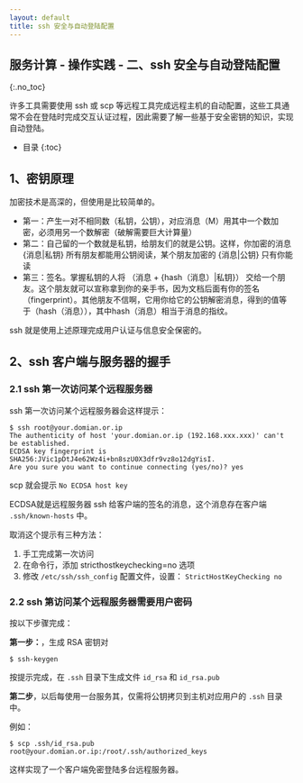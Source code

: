 ```yaml
---
layout: default
title: ssh 安全与自动登陆配置
---
```


## 服务计算 - 操作实践 - 二、ssh 安全与自动登陆配置
{:.no_toc}

许多工具需要使用 ssh 或 scp 等远程工具完成远程主机的自动配置，这些工具通常不会在登陆时完成交互认证过程，因此需要了解一些基于安全密钥的知识，实现自动登陆。

* 目录
{:toc}

## 1、密钥原理

加密技术是高深的，但使用是比较简单的。

* 第一：产生一对不相同数（私钥，公钥），对应消息（M）用其中一个数加密，必须用另一个数解密（破解需要巨大计算量）
* 第二：自己留的一个数就是私钥，给朋友们的就是公钥。这样，你加密的消息 {消息|私钥} 所有朋友都能用公钥阅读，某个朋友加密的 {消息|公钥} 只有你能读
* 第三：签名。掌握私钥的人将 （消息 + {hash（消息）|私钥}） 交给一个朋友。这个朋友就可以宣称拿到你的亲手书，因为文档后面有你的签名（fingerprint）。其他朋友不信啊，它用你给它的公钥解密消息，得到的值等于（hash（消息）），其中hash（消息）相当于消息的指纹。

ssh 就是使用上述原理完成用户认证与信息安全保密的。

## 2、ssh 客户端与服务器的握手

### 2.1 ssh 第一次访问某个远程服务器

ssh 第一次访问某个远程服务器会这样提示：

```
$ ssh root@your.domian.or.ip
The authenticity of host 'your.domian.or.ip (192.168.xxx.xxx)' can't be established.
ECDSA key fingerprint is SHA256:JVic1pDtJ4e62Wz4i+bn8szU0X3dfr9vz8o12dgYisI.
Are you sure you want to continue connecting (yes/no)? yes
```

scp 就会提示 `No ECDSA host key` 

ECDSA就是远程服务器 ssh 给客户端的签名的消息，这个消息存在客户端 `.ssh/known-hosts` 中。

取消这个提示有三种方法：

1. 手工完成第一次访问
2. 在命令行，添加 stricthostkeychecking=no 选项
3. 修改 `/etc/ssh/ssh_config` 配置文件，设置： `StrictHostKeyChecking no`

### 2.2 ssh 第访问某个远程服务器需要用户密码

按以下步骤完成：

**第一步：**，生成 RSA 密钥对

```
$ ssh-keygen
```

按提示完成，在 `.ssh` 目录下生成文件 `id_rsa` 和 `id_rsa.pub`

**第二步**，以后每使用一台服务其，仅需将公钥拷贝到主机对应用户的 `.ssh` 目录中。

例如：

```
$ scp .ssh/id_rsa.pub root@your.domian.or.ip:/root/.ssh/authorized_keys
```

这样实现了一个客户端免密登陆多台远程服务器。








